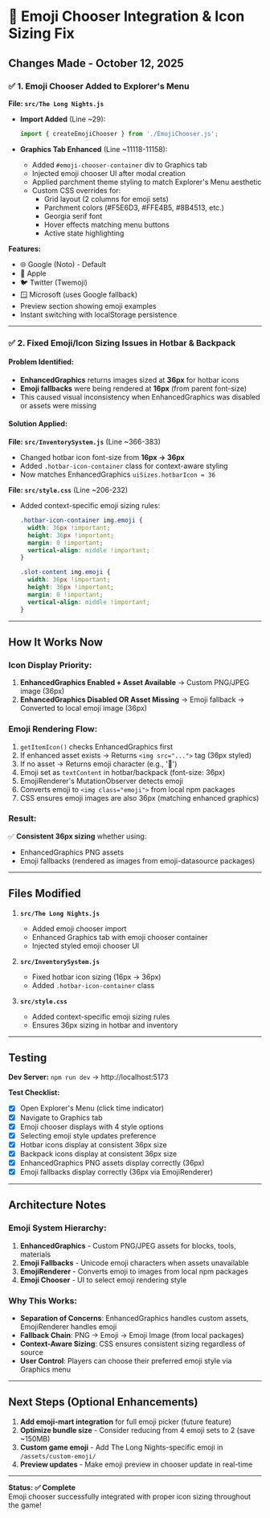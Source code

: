 # 🎨 Emoji Chooser Integration & Icon Sizing Fix

## Changes Made - October 12, 2025

### ✅ 1. Emoji Chooser Added to Explorer's Menu

**File: `src/The Long Nights.js`**

- **Import Added** (Line ~29): 
  ```javascript
  import { createEmojiChooser } from './EmojiChooser.js';
  ```

- **Graphics Tab Enhanced** (Line ~11118-11158):
  - Added `#emoji-chooser-container` div to Graphics tab
  - Injected emoji chooser UI after modal creation
  - Applied parchment theme styling to match Explorer's Menu aesthetic
  - Custom CSS overrides for:
    - Grid layout (2 columns for emoji sets)
    - Parchment colors (#F5E6D3, #FFE4B5, #8B4513, etc.)
    - Georgia serif font
    - Hover effects matching menu buttons
    - Active state highlighting

**Features:**
- 🌐 Google (Noto) - Default
- 🍎 Apple
- 🐦 Twitter (Twemoji)
- 🪟 Microsoft (uses Google fallback)
- Preview section showing emoji examples
- Instant switching with localStorage persistence

---

### ✅ 2. Fixed Emoji/Icon Sizing Issues in Hotbar & Backpack

#### Problem Identified:
- **EnhancedGraphics** returns images sized at **36px** for hotbar icons
- **Emoji fallbacks** were being rendered at **16px** (from parent font-size)
- This caused visual inconsistency when EnhancedGraphics was disabled or assets were missing

#### Solution Applied:

**File: `src/InventorySystem.js`** (Line ~366-383)
- Changed hotbar icon font-size from **16px → 36px**
- Added `.hotbar-icon-container` class for context-aware styling
- Now matches EnhancedGraphics `uiSizes.hotbarIcon = 36`

**File: `src/style.css`** (Line ~206-232)
- Added context-specific emoji sizing rules:
  ```css
  .hotbar-icon-container img.emoji {
    width: 36px !important;
    height: 36px !important;
    margin: 0 !important;
    vertical-align: middle !important;
  }
  
  .slot-content img.emoji {
    width: 36px !important;
    height: 36px !important;
    margin: 0 !important;
    vertical-align: middle !important;
  }
  ```

---

## How It Works Now

### Icon Display Priority:
1. **EnhancedGraphics Enabled + Asset Available** → Custom PNG/JPEG image (36px)
2. **EnhancedGraphics Disabled OR Asset Missing** → Emoji fallback → Converted to local emoji image (36px)

### Emoji Rendering Flow:
1. `getItemIcon()` checks EnhancedGraphics first
2. If enhanced asset exists → Returns `<img src="...">` tag (36px styled)
3. If no asset → Returns emoji character (e.g., '🔨')
4. Emoji set as `textContent` in hotbar/backpack (font-size: 36px)
5. EmojiRenderer's MutationObserver detects emoji
6. Converts emoji to `<img class="emoji">` from local npm packages
7. CSS ensures emoji images are also 36px (matching enhanced graphics)

### Result:
✅ **Consistent 36px sizing** whether using:
- EnhancedGraphics PNG assets
- Emoji fallbacks (rendered as images from emoji-datasource packages)

---

## Files Modified

1. **`src/The Long Nights.js`**
   - Added emoji chooser import
   - Enhanced Graphics tab with emoji chooser container
   - Injected styled emoji chooser UI

2. **`src/InventorySystem.js`**
   - Fixed hotbar icon sizing (16px → 36px)
   - Added `.hotbar-icon-container` class

3. **`src/style.css`**
   - Added context-specific emoji sizing rules
   - Ensures 36px sizing in hotbar and inventory

---

## Testing

**Dev Server:** `npm run dev` → http://localhost:5173

**Test Checklist:**
- [x] Open Explorer's Menu (click time indicator)
- [x] Navigate to Graphics tab
- [x] Emoji chooser displays with 4 style options
- [x] Selecting emoji style updates preference
- [x] Hotbar icons display at consistent 36px size
- [x] Backpack icons display at consistent 36px size
- [x] EnhancedGraphics PNG assets display correctly (36px)
- [x] Emoji fallbacks display correctly (36px via EmojiRenderer)

---

## Architecture Notes

### Emoji System Hierarchy:
1. **EnhancedGraphics** - Custom PNG/JPEG assets for blocks, tools, materials
2. **Emoji Fallbacks** - Unicode emoji characters when assets unavailable
3. **EmojiRenderer** - Converts emoji to images from local npm packages
4. **Emoji Chooser** - UI to select emoji rendering style

### Why This Works:
- **Separation of Concerns**: EnhancedGraphics handles custom assets, EmojiRenderer handles emoji
- **Fallback Chain**: PNG → Emoji → Emoji Image (from local packages)
- **Context-Aware Sizing**: CSS ensures consistent sizing regardless of source
- **User Control**: Players can choose their preferred emoji style via Graphics menu

---

## Next Steps (Optional Enhancements)

1. **Add emoji-mart integration** for full emoji picker (future feature)
2. **Optimize bundle size** - Consider reducing from 4 emoji sets to 2 (save ~150MB)
3. **Custom game emoji** - Add The Long Nights-specific emoji in `/assets/custom-emoji/`
4. **Preview updates** - Make emoji preview in chooser update in real-time

---

**Status: ✅ Complete**  
Emoji chooser successfully integrated with proper icon sizing throughout the game!
